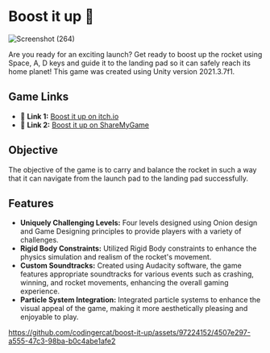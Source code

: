 # Boost it up 🚀

![Screenshot (264)](https://github.com/codingercat/boost-it-up/assets/97224152/d3fcfa04-c9fc-440e-a5d6-102e191fec80)


Are you ready for an exciting launch? Get ready to boost up the rocket using Space, A, D keys and guide it to the landing pad so it can safely reach its home planet! This game was created using Unity version 2021.3.7f1.

## Game Links
- 🔗 **Link 1:** [Boost it up on itch.io](https://shambhavi29.itch.io/boost-it-up)
- 🔗 **Link 2:** [Boost it up on ShareMyGame](https://sharemygame.com/@shamgd/boost-it-up)

## Objective
The objective of the game is to carry and balance the rocket in such a way that it can navigate from the launch pad to the landing pad successfully.

## Features
- **Uniquely Challenging Levels:** Four levels designed using Onion design and Game Designing principles to provide players with a variety of challenges.
- **Rigid Body Constraints:** Utilized Rigid Body constraints to enhance the physics simulation and realism of the rocket's movement.
- **Custom Soundtracks:** Created using Audacity software, the game features appropriate soundtracks for various events such as crashing, winning, and rocket movements, enhancing the overall gaming experience.
- **Particle System Integration:** Integrated particle systems to enhance the visual appeal of the game, making it more aesthetically pleasing and enjoyable to play.

  

https://github.com/codingercat/boost-it-up/assets/97224152/4507e297-a555-47c3-98ba-b0c4abe1afe2



